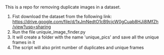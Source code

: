This is a repo for removing duplicate images in a dataset.
1. Fist download the dataset from the following link:
    https://drive.google.com/file/d/1xJmNedtO1cB9cjcW0gCuab8HJi8IMfZh/view?usp=sharing
2. Run the file uniquie_image_finder.py
3. It will create a folder with the name 'unique_pics' and save all the unique frames in it
4. The script will also print number of duplicates and unique frames    
